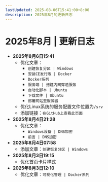 ```yaml
---
lastUpdated: 2025-08-06T15:41:00+8:00
description: 2025年8月的更新日志
---
```


# 2025年8月 | 更新日志

- **2025年8月6日15:41**
  - 优化文章：
    - `创建恢复分区 | Windows`
    - `安装CE发行版 | Docker`
    - `Docker系列`
    - `服务端 | 搭建内网穿透服务`
    - `自动化脚本 | Ubuntu`
    - `下载文件 | Ubuntu`
    - `部署网站至服务器`
  - 优化Linux系统的服务配置文件位置为`/srv`
  - 添加链接：`在GitHub上查看此页面`
- **2025年8月4日21:28**
  - 优化文章：
    - `Windows设备 | DNS加密`
    - `前言 | DNS加密`
- **2025年8月4日07:58**
  - 添加文章：`创建恢复分区 | Windows`
- **2025年8月3日19:15**
  - 优化首页卡片样式
- **2025年8月3日12:10**
  - 优化文章：`可视化管理 | Docker系列`
